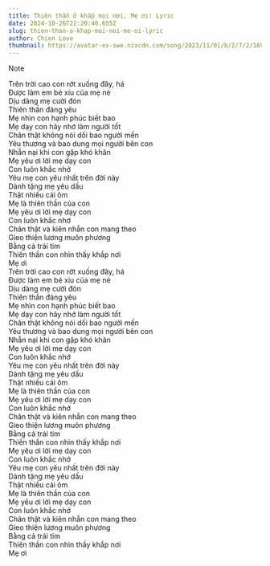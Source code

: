```yaml
---
title: Thiên thần ở khắp mọi nơi, Mẹ ơi! Lyric
date: 2024-10-26T22:20:40.655Z
slug: thien-than-o-khap-moi-noi-me-oi-lyric
author: Chien Love
thumbnail: https://avatar-ex-swe.nixcdn.com/song/2023/11/01/b/2/7/2/1698809933635_640.jpg
---
```

> [!note]
> Trên trời cao con rớt xuống đây, há  
> Được làm em bé xíu của mẹ nè  
> Dịu dàng mẹ cười đón  
> Thiên thần đáng yêu  
> Mẹ nhìn con hạnh phúc biết bao  
> Mẹ dạy con hãy nhớ làm người tốt  
> Chân thật không nói dối bao người mến  
> Yêu thương và bao dung mọi người bên con  
> Nhẫn nại khi con gặp khó khăn  
> Mẹ yêu ơi lời mẹ dạy con  
> Con luôn khắc nhớ  
> Yêu mẹ con yêu nhất trên đời này  
> Dành tặng mẹ yêu dấu  
> Thật nhiều cái ôm  
> Mẹ là thiên thần của con  
> Mẹ yêu ơi lời mẹ dạy con  
> Con luôn khắc nhớ  
> Chân thật và kiên nhẫn con mang theo  
> Gieo thiện lương muôn phương  
> Bằng cả trái tim  
> Thiên thần con nhìn thấy khắp nơi  
> Mẹ ơi  
> Trên trời cao con rớt xuống đây, há  
> Được làm em bé xíu của mẹ nè  
> Dịu dàng mẹ cười đón  
> Thiên thần đáng yêu  
> Mẹ nhìn con hạnh phúc biết bao  
> Mẹ dạy con hãy nhớ làm người tốt  
> Chân thật không nói dối bao người mến  
> Yêu thương và bao dung mọi người bên con  
> Nhẫn nại khi con gặp khó khăn  
> Mẹ yêu ơi lời mẹ dạy con  
> Con luôn khắc nhớ  
> Yêu mẹ con yêu nhất trên đời này  
> Dành tặng mẹ yêu dấu  
> Thật nhiều cái ôm  
> Mẹ là thiên thần của con  
> Mẹ yêu ơi lời mẹ dạy con  
> Con luôn khắc nhớ  
> Chân thật và kiên nhẫn con mang theo  
> Gieo thiện lương muôn phương  
> Bằng cả trái tim  
> Thiên thần con nhìn thấy khắp nơi  
> Mẹ yêu ơi lời mẹ dạy con  
> Con luôn khắc nhớ  
> Yêu mẹ con yêu nhất trên đời này  
> Dành tặng mẹ yêu dấu  
> Thật nhiều cái ôm  
> Mẹ là thiên thần của con  
> Mẹ yêu ơi lời mẹ dạy con  
> Con luôn khắc nhớ  
> Chân thật và kiên nhẫn con mang theo  
> Gieo thiện lương muôn phương  
> Bằng cả trái tim  
> Thiên thần con nhìn thấy khắp nơi  
> Mẹ ơi